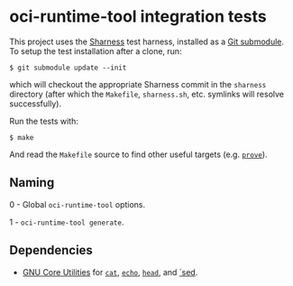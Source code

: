 # oci-runtime-tool integration tests

This project uses the [Sharness][] test harness, installed as a [Git
submodule][submodule].  To setup the test installation after a clone,
run:

    $ git submodule update --init

which will checkout the appropriate Sharness commit in the `sharness`
directory (after which the `Makefile`, `sharness.sh`, etc. symlinks
will resolve successfully).

Run the tests with:

    $ make

And read the `Makefile` source to find other useful targets
(e.g. [`prove`][prove]).

## Naming

0 - Global `oci-runtime-tool` options.

1 - `oci-runtime-tool generate`.

## Dependencies

* [GNU Core Utilities][coreutils] for [`cat`][cat.1],
  [`echo`][echo.1], [`head`][head.1], and [`sed][sed.1].

[coreutils]: http://www.gnu.org/software/coreutils/coreutils.html
[prove]: http://perldoc.perl.org/prove.html
[Sharness]: http://mlafeldt.github.io/sharness/
[submodule]: http://git-scm.com/docs/git-submodule

[cat.1]: http://pubs.opengroup.org/onlinepubs/9699919799/utilities/cat.html
[echo.1]: http://pubs.opengroup.org/onlinepubs/9699919799/utilities/echo.html
[head.1]: http://pubs.opengroup.org/onlinepubs/9699919799/utilities/head.html
[sed.1]: http://pubs.opengroup.org/onlinepubs/9699919799/utilities/head.html
